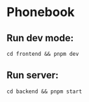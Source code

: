 # Phonebook

## Run dev mode:

```
cd frontend && pnpm dev
```

## Run server:

```
cd backend && pnpm start
```